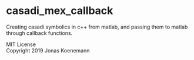 # casadi_mex_callback
Creating casadi symbolics in c++ from matlab, and passing them to matlab through callback functions.

MIT License  
Copyright 2019 Jonas Koenemann  
